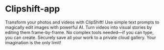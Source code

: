 # Clipshift-app
Transform your photos and videos with ClipShift! Use simple text prompts to magically edit images with powerful AI. Turn videos into visual stories by editing them frame-by-frame. No complex tools needed—if you can type, you can create. Securely save all your work to a private cloud gallery. Your imagination is the only limit!

